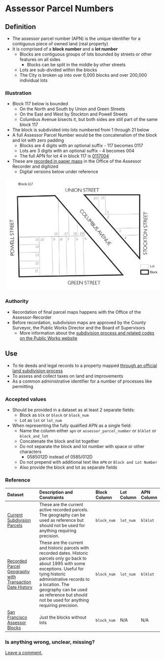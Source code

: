 # Assessor Parcel Numbers

## Definition

* The assessor parcel number (APN) is the unique identifier for a contiguous piece of owned land \(real property\)
* It is comprised of a **block number** and a **lot number**
  * Blocks are contiguous groups of lots bounded by streets or other features on all sides
    * Blocks can be split in the middle by other streets
  * Lots are sub-divided within the blocks
  * The City is broken up into over 6,000 blocks and over 200,000 individual lots

### Illustration

* Block 117 below is bounded 
  * On the North and South by Union and Green Streets
  * On the East and West by Stockton and Powell Streets
  * Columbus Avenue bisects it, but both sides are still part of the same block 117
* The block is subdivided into lots numbered from 1 through 21 below
* A full Assessor Parcel Number would be the concatenation of the block and lot with zero padding
  * Blocks are 4 digits with an optional suffix - 117 becomes 0117
  * Lots are 3 digits with an optional suffix - 4 becomes 004
  * The full APN for lot 4 in block 117 is [0117004](http://propertymap.sfplanning.org?search=0117004)
* These are [recorded in paper maps](http://sfplanninggis.org/BlockBooks/AssessorBlock0117.pdf) in the Office of the Assessor Recorder and digitized
  * Digital versions below under reference

![](/assets/block_lots.png)

### Authority

* Recordation of final parcel maps happens with the Office of the Assessor-Recorder 
* Before recordation, subdivision maps are approved by the County Surveyor, the Public Works Director and the Board of Supervisors
  * More information about the [subdivision process and related codes on the Public Works website](http://sfpublicworks.org/services/subdivisions-and-mapping)

## Use

* To tie deeds and legal records to a property mapped [through an official land subdivision process](http://sfpublicworks.org/services/subdivisions-and-mapping)
* To assess and collect taxes on land and improvements 
* As a common administrative identifier for a number of processes like permitting

### Accepted values

* Should be provided in a dataset as at least 2 separate fields:
  * Block as `blk` or `block` or `block_num`
  * Lot as `lot` or `lot_num`
* When representing the fully qualified APN as a single field:
  * Name the column either `apn` or `assessor_parcel_number` or `blklot` or `block_and_lot`
  * Concatenate the block and lot together
  * Do not separate the block and lot number with space or other characters
    * 0585012D instead of 0585/012D
  * Do not prepend with additional text like `APN` or `Block and Lot Number`
  * Also provide the block and lot as separate fields

### Reference

| Dataset | Description and Constraints | Block Column | Lot Column | APN Column |
| :--- | :--- | :--- | :--- | :--- |
| [Current Subdivision Parcels](https://data.sfgov.org/Geographic-Locations-and-Boundaries/Subdivision-Parcels-aka-City-Lots-/45et-ht7c) | These are the current active recorded parcels. The geography can be used as reference but should not be used for anything requiring precision. | `block_num` | `lot_num` | `blklot` |
| [Recorded Parcel Geography with Transaction Date History](https://data.sfgov.org/Geographic-Locations-and-Boundaries/Recorded-Parcel-Geography-with-Transaction-Date-Hi/3iun-6we5) | These are the current and historic parcels with recorded dates. Historic parcels only go back to about 1995 with some exceptions. Useful for tying historic administrative records to a location. The geography can be used as reference but should not be used for anything requiring precision. | `block_num` | `lot_num` | `blklot` |
| [San Francisco Assessor Blocks](https://data.sfgov.org/Geographic-Locations-and-Boundaries/San-Francisco-Assessor-Blocks/ndp2-nsue) | Just the blocks without lots | `block_num` | N/A | N/A |

### Is anything wrong, unclear, missing?

[Leave a comment.](https://github.com/DataSF/draft-publishing-standards/issues/new?title=Comment:Assessor-Parcel-Numbers-APN&body=Comment:Assessor-Parcel-Numbers-APN)

